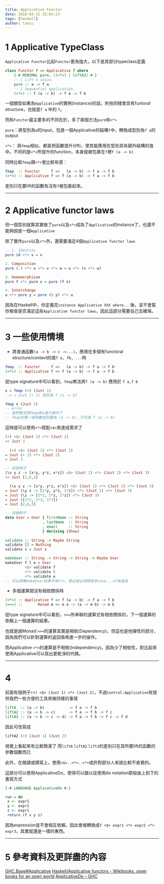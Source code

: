 ```yaml
---
title: Applicative Functor
date: 2018-03-21 15:03:23
tags: [haskell]
author: tancc
---
```


# 1 Applicative TypeClass

`Applicative Functor`比起`Functor`更為強大，以下是其部分typeclass定義
```haskell
class Functor f => Applicative f where
    {-# MINIMAL pure, ((<*>) | liftA2) #-}
    -- | Lift a value.
    pure :: a -> f a
    -- | Sequential application.
    (<*>) :: f (a -> b) -> f a -> f b
```

一個類型如果為`Applicative`的實例(instance)的話，則他同樣會具有funtoral structure，也就是`f a` 中的 `f`。

而和`Functor`最主要多的不同在於，多了兩個方法`pure`和`<*>`

`pure`：將型別為`a`的input，包進一個Applicative的結構`f`中，轉換成型別為`f a`的output

`<*>`： 與`fmap`相似，都是把函數提升(lift)，使其能應用在型別具有額外結構的值中。不同的是`<*>`所提升的function，本身就被包裹在`f`裡`f (a -> b)`

同時比較`fmap`跟`<*>`會比較有感：
```haskell
fmap  :: Functor     f =>   (a -> b) -> f a -> f b
(<*>) :: Applicative f => f (a -> b) -> f a -> f b
```
差別只在要lift的函數有沒有`f`被包裹起來。

---

# 2 Applicative functor laws

但一個型別就算其實做了`pure`以及`<*>`成為了`Applicative`的instance了，也還不能夠說是一個`Applicative`

除了實作`pure`以及`<*>`外，還需要滿足4個`Applicative functor laws`
```haskell
-- 1. Identity
pure id <*> v = v 

2. Composition
pure (.) <*> u <*> v <*> w = u <*> (v <*> w)

3. Homomorphisom
pure f <*> pure x = pure (f x)

4. Interchange
u <*> pure y = pure ($ y) <*> u
```

因為在Haskell中，你定義完`instance Applicative XXX where...`後，並不會幫你檢查是否滿足這些`Applicative functor laws`，因此這部分需要自己去確保。

---

# 3 一些使用情境

- 將普通函數`(a -> b -> c ->...)`，應用在多個有functoral structure/context的值`f a, fb, ...`時

```haskell
fmap  :: Functor     f =>   (a -> b) -> f a -> f b
(<*>) :: Applicative f => f (a -> b) -> f a -> f b
```
從type signature中可以看到，`fmap`無法將`f (a -> b)` 應用於 `f a,f b`
```haskell
x = fmap (+) (Just 1)
--x = Just (+ 1) 型別為 f (a -> b)

fmap x (Just 2)
-- error
-- 我們無法用fmap對x進行操作了
-- fmap的第一個參數型別要為 (a -> b)，不可為 f (a -> b)
```
這時就可以使用`<*>`搭配`<$>`來達成需求了
```haskell
(+) <$> (Just 1) <*> (Just 2)
>> Just 3
  
  (+) <$> (Just 1) <*> (Just 2)
= Just (+ 1) <*> (Just 2)
= Just 3

-- 另個例子
(\x y z -> [x*y, y*z, x*z]) <$> (Just 1) <*> (Just 2) <*> (Just 3)
>> Just [2,6,3]

  (\x y z -> [x*y, y*z, x*z]) <$> (Just 1) <*> (Just 2) <*> (Just 3)
= Just (\y z -> [1*y, y*z, 1*z]) <*> (Just 2) <*> (Just 3)
= Just (\z -> [1*2, 2*z, 1*z]) <*> (Just 3)
= Just ([1*2, 2*3, 1*3])
= Just [2,6,3]

-- 另個例子
data User = User { firstName :: String
                 , lastName  :: String
                 , email     :: String
                 } deriving (Show)
  
validate :: String -> Maybe String
validate [] = Nothing
validate s = Just s

makeUser :: String -> String -> String -> Maybe User
makeUser f l e = User
         <$> validate f
         <*> validate l
         <*> validate e
-- 可以想像makeUser如果不用<*>，勢必就必須寫很多case...of來達成

```

- 多個運算間沒有相依關係時
```haskell
(<*>) :: Applicative f => f (a -> b) -> f a -> f b
(>>=) ::       Monad m => m a -> (a -> m b) -> m b
```
從type signature中可以看到，`>>=`所串聯的運算式有相依關係的，下一個運算的依賴上一個運算的結果。

也就是說Monad `>>=`的運算其實是相依(Dependency)，但這也是他彈性的部分，因為我們可以針對運算的返回值再進一步的操作。

而Applicative `<*>`的運算是不相依(Independency)。因為少了相依性，對比起來使用Applicative可以寫出更乾淨的代碼。


---

# 4 
前面有個例子`(+) <$> (Just 1) <*> (Just 2)`，不過`Control.Applicative`有提供我們一些方便的工具來做同樣的事情
```haskell
liftA  :: (a -> b)           -> f a -> f b
liftA2 :: (a -> b -> c)      -> f a -> f b -> f c
liftA3 :: (a -> b -> c -> d) -> f a -> f b -> f c -> f d
```
因此可改寫成
```haskell
liftA2 (+) (Just 1) (Just 2)
```
視覺上看起來有比較簡潔了
而`liftA` `liftA2` `lift3`的差別只在其所要lift的函數的參數個數而已


此外，在閱讀或撰寫上，使用`<$>..<*>..<*>`或許對部分人來說比較不直覺的。

這部分可以使用ApplicativeDo，使得可以跟以往使用do notation那般由上到下的書寫方式
```haskell
{-# LANGUAGE ApplicativeDo #-}

run = do
 x <- expr1
 y <- expr1
 z <- expr1
 return (f x y z)
```
因為expression並不會相互依賴，因此會被轉換成`f <$> expr1 <*> expr2 <*> expr3`，其實就還是一樣的東西。

---

# 5 參考資料及更詳盡的內容

[GHC.Base#Applicative](https://hackage.haskell.org/package/base-4.11.0.0/docs/src/GHC.Base.html#Applicative)
[Haskell/Applicative functors - Wikibooks, open books for an open world](https://en.wikibooks.org/wiki/Haskell/Applicative_functors)
[ApplicativeDo – GHC](https://ghc.haskell.org/trac/ghc/wiki/ApplicativeDo)
